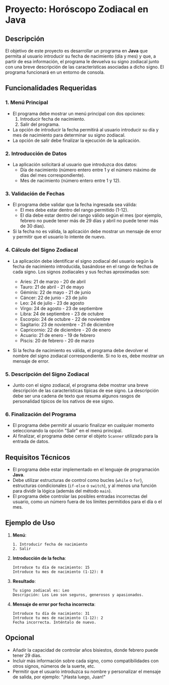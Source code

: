 # Proyecto: Horóscopo Zodiacal en Java

## Descripción
El objetivo de este proyecto es desarrollar un programa en **Java** que permita al usuario introducir su fecha de nacimiento (día y mes) y que, a partir de esa información, el programa le devuelva su signo zodiacal junto con una breve descripción de las características asociadas a dicho signo. El programa funcionará en un entorno de consola.

## Funcionalidades Requeridas

### 1. Menú Principal
- El programa debe mostrar un menú principal con dos opciones:
  1. Introducir fecha de nacimiento.
  2. Salir del programa.
- La opción de introducir la fecha permitirá al usuario introducir su día y mes de nacimiento para determinar su signo zodiacal.
- La opción de salir debe finalizar la ejecución de la aplicación.

### 2. Introducción de Datos
- La aplicación solicitará al usuario que introduzca dos datos:
  - Día de nacimiento (número entero entre 1 y el número máximo de días del mes correspondiente).
  - Mes de nacimiento (número entero entre 1 y 12).

### 3. Validación de Fechas
- El programa debe validar que la fecha ingresada sea válida:
  - El mes debe estar dentro del rango permitido (1-12).
  - El día debe estar dentro del rango válido según el mes (por ejemplo, febrero no puede tener más de 29 días y abril no puede tener más de 30 días).
- Si la fecha no es válida, la aplicación debe mostrar un mensaje de error y permitir que el usuario lo intente de nuevo.

### 4. Cálculo del Signo Zodiacal
- La aplicación debe identificar el signo zodiacal del usuario según la fecha de nacimiento introducida, basándose en el rango de fechas de cada signo. Los signos zodiacales y sus fechas aproximadas son:

  - Aries: 21 de marzo - 20 de abril
  - Tauro: 21 de abril - 21 de mayo
  - Géminis: 22 de mayo - 21 de junio
  - Cáncer: 22 de junio - 23 de julio
  - Leo: 24 de julio - 23 de agosto
  - Virgo: 24 de agosto - 23 de septiembre
  - Libra: 24 de septiembre - 23 de octubre
  - Escorpio: 24 de octubre - 22 de noviembre
  - Sagitario: 23 de noviembre - 21 de diciembre
  - Capricornio: 22 de diciembre - 20 de enero
  - Acuario: 21 de enero - 19 de febrero
  - Piscis: 20 de febrero - 20 de marzo

- Si la fecha de nacimiento es válida, el programa debe devolver el nombre del signo zodiacal correspondiente. Si no lo es, debe mostrar un mensaje de error.

### 5. Descripción del Signo Zodiacal
- Junto con el signo zodiacal, el programa debe mostrar una breve descripción de las características típicas de ese signo. La descripción debe ser una cadena de texto que resuma algunos rasgos de personalidad típicos de los nativos de ese signo.

### 6. Finalización del Programa
- El programa debe permitir al usuario finalizar en cualquier momento seleccionando la opción "Salir" en el menú principal.
- Al finalizar, el programa debe cerrar el objeto `Scanner` utilizado para la entrada de datos.

## Requisitos Técnicos
- El programa debe estar implementado en el lenguaje de programación **Java**.
- Debe utilizar estructuras de control como bucles (`while` o `for`), estructuras condicionales (`if-else` o `switch`), y al menos una función para dividir la lógica (además del método `main`).
- El programa debe controlar las posibles entradas incorrectas del usuario, como un número fuera de los límites permitidos para el día o el mes.

## Ejemplo de Uso

1. **Menú**:
    ```
    1. Introducir fecha de nacimiento
    2. Salir
    ```

2. **Introducción de la fecha**:
    ```
    Introduce tu día de nacimiento: 15
    Introduce tu mes de nacimiento (1-12): 8
    ```

3. **Resultado**:
    ```
    Tu signo zodiacal es: Leo
    Descripción: Los Leo son seguros, generosos y apasionados.
    ```

4. **Mensaje de error por fecha incorrecta**:
    ```
    Introduce tu día de nacimiento: 31
    Introduce tu mes de nacimiento (1-12): 2
    Fecha incorrecta. Inténtalo de nuevo.
    ```

## Opcional
- Añadir la capacidad de controlar años bisiestos, donde febrero puede tener 29 días.
- Incluir más información sobre cada signo, como compatibilidades con otros signos, números de la suerte, etc.
- Permitir que el usuario introduzca su nombre y personalizar el mensaje de salida, por ejemplo: "¡Hasta luego, Juan!"

